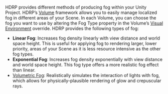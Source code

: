 HDRP provides different methods of producing fog within your Unity Project. HDRP’s [Volume](https://github.com/Unity-Technologies/ScriptableRenderPipeline/wiki/Volumes) framework allows you to easily manage localized fog in different areas of your Scene. In each Volume, you can choose the fog you want to use by altering the Fog Type property in the Volume’s [Visual Environment](https://github.com/Unity-Technologies/ScriptableRenderPipeline/wiki/Visual-Environment) override. HDRP provides the following types of fog:

- **Linear Fog**: Increases fog density linearly with view distance and world space height. This is useful for applying fog to rendering larger, lower priority, areas of your Scene as it is less resource intensive as the other fog types. 
- **Exponential Fog**: Increases fog density exponentially with view distance and world space height. This fog type offers a more realistic fog effect than linear. 
- [Volumetric Fog](https://github.com/Unity-Technologies/ScriptableRenderPipeline/wiki/Volumetric-Fog): Realistically simulates the interaction of lights with fog, which allows for physically-plausible rendering of glow and crepuscular rays.